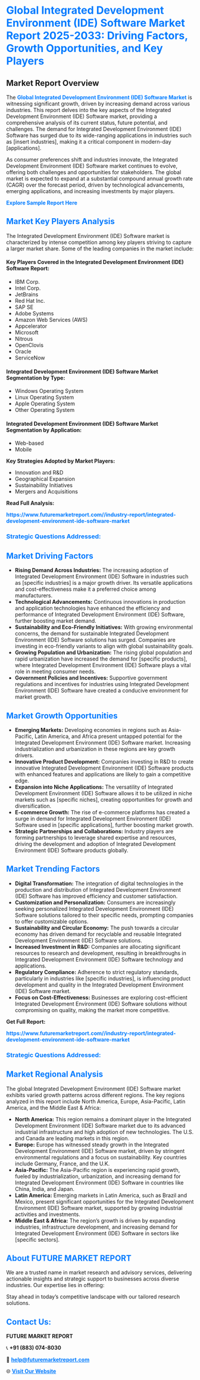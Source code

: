 <h1 style="color: #007BFF;">Global Integrated Development Environment (IDE) Software Market Report 2025-2033: Driving Factors, Growth Opportunities, and Key Players</h1>

<section id="overview">
<h2>Market Report Overview</h2>
<p>The <a href="https://www.futuremarketreport.com//industry-report/integrated-development-environment-ide-software-market" style="color: #007BFF; text-decoration: none;"><strong>Global Integrated Development Environment (IDE) Software Market</strong></a> is witnessing significant growth, driven by increasing demand across various industries. This report delves into the key aspects of the Integrated Development Environment (IDE) Software market, providing a comprehensive analysis of its current status, future potential, and challenges. The demand for Integrated Development Environment (IDE) Software has surged due to its wide-ranging applications in industries such as [insert industries], making it a critical component in modern-day [applications].</p>
<p>As consumer preferences shift and industries innovate, the Integrated Development Environment (IDE) Software market continues to evolve, offering both challenges and opportunities for stakeholders. The global market is expected to expand at a substantial compound annual growth rate (CAGR) over the forecast period, driven by technological advancements, emerging applications, and increasing investments by major players.</p>
</section>

<section id="overview">
<p><a href="https://www.futuremarketreport.com//request-sample/reportId=46595" style="color: #007BFF; text-decoration: none;"><strong>Explore Sample Report Here</strong></a></p>
</section>

<section id="key-players">
<h2 style="color: #007BFF;">Market Key Players Analysis</h2>
<p>The Integrated Development Environment (IDE) Software market is characterized by intense competition among key players striving to capture a larger market share. Some of the leading companies in the market include:</p>
<h4>Key Players Covered in the Integrated Development Environment (IDE) Software Report:</h4>
<ul><li>IBM Corp.</li><li>Intel Corp.</li><li>JetBrains</li><li>Red Hat Inc.</li><li>SAP SE</li><li>Adobe Systems</li><li>Amazon Web Services (AWS)</li><li>Appcelerator</li><li>Microsoft</li><li>Nitrous</li><li>OpenClovis</li><li>Oracle</li><li>ServiceNow</li></ul>
<h4>Integrated Development Environment (IDE) Software Market Segmentation by Type:</h4>
<ul><li>Windows Operating System</li><li>Linux Operating System</li><li>Apple Operating System</li><li>Other Operating System</li></ul>

<h4>Integrated Development Environment (IDE) Software Market Segmentation by Application:</h4>
<ul><li>Web-based</li><li>Mobile</li></ul>
<p><strong>Key Strategies Adopted by Market Players:</strong></p>
<ul>
<li>Innovation and R&D</li>
<li>Geographical Expansion</li>
<li>Sustainability Initiatives</li>
<li>Mergers and Acquisitions</li>
</ul>
</section>

<section>
<p><strong>Read Full Analysis: </strong></p><a href="https://www.futuremarketreport.com//industry-report/integrated-development-environment-ide-software-market" style="color: #007BFF; text-decoration: none;"><strong>https://www.futuremarketreport.com//industry-report/integrated-development-environment-ide-software-market</strong></a>
<h3 style="color: #007BFF;">Strategic Questions Addressed:</h3>
</section>

<section id="driving-factors">
<h2 style="color: #007BFF;">Market Driving Factors</h2>
<ul>
<li><strong>Rising Demand Across Industries:</strong> The increasing adoption of Integrated Development Environment (IDE) Software in industries such as [specific industries] is a major growth driver. Its versatile applications and cost-effectiveness make it a preferred choice among manufacturers.</li>
<li><strong>Technological Advancements:</strong> Continuous innovations in production and application technologies have enhanced the efficiency and performance of Integrated Development Environment (IDE) Software, further boosting market demand.</li>
<li><strong>Sustainability and Eco-Friendly Initiatives:</strong> With growing environmental concerns, the demand for sustainable Integrated Development Environment (IDE) Software solutions has surged. Companies are investing in eco-friendly variants to align with global sustainability goals.</li>
<li><strong>Growing Population and Urbanization:</strong> The rising global population and rapid urbanization have increased the demand for [specific products], where Integrated Development Environment (IDE) Software plays a vital role in meeting consumer needs.</li>
<li><strong>Government Policies and Incentives:</strong> Supportive government regulations and incentives for industries using Integrated Development Environment (IDE) Software have created a conducive environment for market growth.</li>
</ul>
</section>

<section id="growth-opportunities">
<h2 style="color: #007BFF;">Market Growth Opportunities</h2>
<ul>
<li><strong>Emerging Markets:</strong> Developing economies in regions such as Asia-Pacific, Latin America, and Africa present untapped potential for the Integrated Development Environment (IDE) Software market. Increasing industrialization and urbanization in these regions are key growth drivers.</li>
<li><strong>Innovative Product Development:</strong> Companies investing in R&D to create innovative Integrated Development Environment (IDE) Software products with enhanced features and applications are likely to gain a competitive edge.</li>
<li><strong>Expansion into Niche Applications:</strong> The versatility of Integrated Development Environment (IDE) Software allows it to be utilized in niche markets such as [specific niches], creating opportunities for growth and diversification.</li>
<li><strong>E-commerce Growth:</strong> The rise of e-commerce platforms has created a surge in demand for Integrated Development Environment (IDE) Software used in [specific applications], further boosting market growth.</li>
<li><strong>Strategic Partnerships and Collaborations:</strong> Industry players are forming partnerships to leverage shared expertise and resources, driving the development and adoption of Integrated Development Environment (IDE) Software products globally.</li>
</ul>
</section>

<section id="trending-factors">
<h2 style="color: #007BFF;">Market Trending Factors</h2>
<ul>
<li><strong>Digital Transformation:</strong> The integration of digital technologies in the production and distribution of Integrated Development Environment (IDE) Software has improved efficiency and customer satisfaction.</li>
<li><strong>Customization and Personalization:</strong> Consumers are increasingly seeking personalized Integrated Development Environment (IDE) Software solutions tailored to their specific needs, prompting companies to offer customizable options.</li>
<li><strong>Sustainability and Circular Economy:</strong> The push towards a circular economy has driven demand for recyclable and reusable Integrated Development Environment (IDE) Software solutions.</li>
<li><strong>Increased Investment in R&D:</strong> Companies are allocating significant resources to research and development, resulting in breakthroughs in Integrated Development Environment (IDE) Software technology and applications.</li>
<li><strong>Regulatory Compliance:</strong> Adherence to strict regulatory standards, particularly in industries like [specific industries], is influencing product development and quality in the Integrated Development Environment (IDE) Software market.</li>
<li><strong>Focus on Cost-Effectiveness:</strong> Businesses are exploring cost-efficient Integrated Development Environment (IDE) Software solutions without compromising on quality, making the market more competitive.</li>
</ul>
</section>

<section>
<p><strong>Get Full Report: </strong></p><a href="https://www.futuremarketreport.com//industry-report/integrated-development-environment-ide-software-market" style="color: #007BFF; text-decoration: none;"><strong>https://www.futuremarketreport.com//industry-report/integrated-development-environment-ide-software-market</strong></a>
<h3 style="color: #007BFF;">Strategic Questions Addressed:</h3>
</section>


<section id="regional-analysis">
<h2 style="color: #007BFF;">Market Regional Analysis</h2>
<p>The global Integrated Development Environment (IDE) Software market exhibits varied growth patterns across different regions. The key regions analyzed in this report include North America, Europe, Asia-Pacific, Latin America, and the Middle East & Africa:</p>
<ul>
<li><strong>North America:</strong> This region remains a dominant player in the Integrated Development Environment (IDE) Software market due to its advanced industrial infrastructure and high adoption of new technologies. The U.S. and Canada are leading markets in this region.</li>
<li><strong>Europe:</strong> Europe has witnessed steady growth in the Integrated Development Environment (IDE) Software market, driven by stringent environmental regulations and a focus on sustainability. Key countries include Germany, France, and the U.K.</li>
<li><strong>Asia-Pacific:</strong> The Asia-Pacific region is experiencing rapid growth, fueled by industrialization, urbanization, and increasing demand for Integrated Development Environment (IDE) Software in countries like China, India, and Japan.</li>
<li><strong>Latin America:</strong> Emerging markets in Latin America, such as Brazil and Mexico, present significant opportunities for the Integrated Development Environment (IDE) Software market, supported by growing industrial activities and investments.</li>
<li><strong>Middle East & Africa:</strong> The region’s growth is driven by expanding industries, infrastructure development, and increasing demand for Integrated Development Environment (IDE) Software in sectors like [specific sectors].</li>
</ul>
</section>

<footer>
<h2 style="color: #007BFF;">About FUTURE MARKET REPORT</h2>
<p>We are a trusted name in market research and advisory services, delivering actionable insights and strategic support to businesses across diverse industries. Our expertise lies in offering:</p>

<p>Stay ahead in today’s competitive landscape with our tailored research solutions.</p>

<h2 style="color: #007BFF;">Contact Us:</h2>
<p><strong>FUTURE MARKET REPORT</strong></p>
<p>📞 <strong>+91 (883) 074-8030</strong></p>
<p>📧 <strong><a href="mailto:help@futuremarketreport.com" style="color: #007BFF;">help@futuremarketreport.com</a></strong></p>
<p>🌐 <strong><a href="https://www.futuremarketreport.com/" style="color: #007BFF;">Visit Our Website</a></strong></p>
</footer>